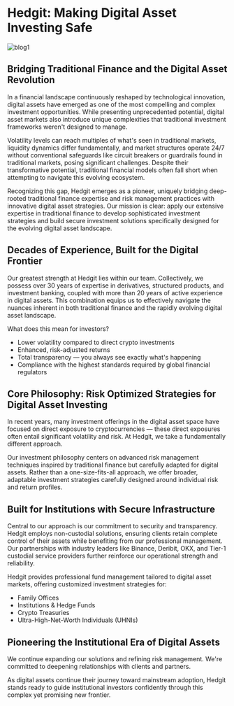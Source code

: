 # Hedgit: Making Digital Asset Investing Safe

![blog1](https://github.com/user-attachments/assets/94c557fa-b784-4f97-9bf4-03bf6594589d)

## Bridging Traditional Finance and the Digital Asset Revolution

In a financial landscape continuously reshaped by technological innovation, digital assets have emerged as one of the most compelling and complex investment opportunities. While presenting unprecedented potential, digital asset markets also introduce unique complexities that traditional investment frameworks weren't designed to manage.

Volatility levels can reach multiples of what's seen in traditional markets, liquidity dynamics differ fundamentally, and market structures operate 24/7 without conventional safeguards like circuit breakers or guardrails found in traditional markets, posing significant challenges. Despite their transformative potential, traditional financial models often fall short when attempting to navigate this evolving ecosystem.

Recognizing this gap, Hedgit emerges as a pioneer, uniquely bridging deep-rooted traditional finance expertise and risk management practices with innovative digital asset strategies. Our mission is clear: apply our extensive expertise in traditional finance to develop sophisticated investment strategies and build secure investment solutions specifically designed for the evolving digital asset landscape.

## Decades of Experience, Built for the Digital Frontier

Our greatest strength at Hedgit lies within our team. Collectively, we possess over 30 years of expertise in derivatives, structured products, and investment banking, coupled with more than 20 years of active experience in digital assets. This combination equips us to effectively navigate the nuances inherent in both traditional finance and the rapidly evolving digital asset landscape.

What does this mean for investors?

- Lower volatility compared to direct crypto investments  
- Enhanced, risk-adjusted returns  
- Total transparency — you always see exactly what's happening  
- Compliance with the highest standards required by global financial regulators  

## Core Philosophy: Risk Optimized Strategies for Digital Asset Investing

In recent years, many investment offerings in the digital asset space have focused on direct exposure to cryptocurrencies — these direct exposures often entail significant volatility and risk. At Hedgit, we take a fundamentally different approach.

Our investment philosophy centers on advanced risk management techniques inspired by traditional finance but carefully adapted for digital assets. Rather than a one-size-fits-all approach, we offer broader, adaptable investment strategies carefully designed around individual risk and return profiles.

## Built for Institutions with Secure Infrastructure

Central to our approach is our commitment to security and transparency. Hedgit employs non-custodial solutions, ensuring clients retain complete control of their assets while benefiting from our professional management. Our partnerships with industry leaders like Binance, Deribit, OKX, and Tier-1 custodial service providers further reinforce our operational strength and reliability.

Hedgit provides professional fund management tailored to digital asset markets, offering customized investment strategies for:

- Family Offices  
- Institutions & Hedge Funds  
- Crypto Treasuries  
- Ultra-High-Net-Worth Individuals (UHNIs)  

## Pioneering the Institutional Era of Digital Assets

We continue expanding our solutions and refining risk management. We're committed to deepening relationships with clients and partners.

As digital assets continue their journey toward mainstream adoption, Hedgit stands ready to guide institutional investors confidently through this complex yet promising new frontier.
